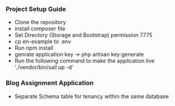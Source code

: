 ### Project Setup Guide

- Clone the repository 
- install composer file
- Set Directory (Storage and Bootstrap) permission 7775
- cp en-example to .env
- Run npm install
- genrate application key -> php artisan key:generate
- Run the following command to make the application live './vendor/bin/sail up -d'


### Blog Assignment Application

- Separate Schema table for tenancy within the same database
  

